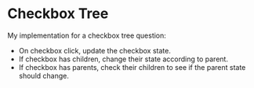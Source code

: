 # Checkbox Tree

My implementation for a checkbox tree question:

- On checkbox click, update the checkbox state.
- If checkbox has children, change their state according to parent.
- If checkbox has parents, check their children to see if the parent state should change.
